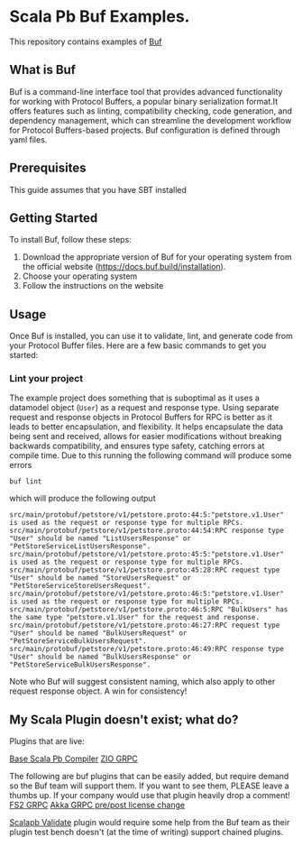 # Scala Pb Buf Examples.

This repository contains examples of [Buf](https://buf.build/)

## What is Buf

Buf is a command-line interface tool that provides advanced functionality for working with Protocol Buffers, a popular binary serialization format.It offers features such as linting, compatibility checking, code generation, and dependency management, which can streamline the development workflow for Protocol Buffers-based projects. Buf configuration is defined through yaml files.

## Prerequisites
This guide assumes that you have SBT installed

## Getting Started

To install Buf, follow these steps:

1. Download the appropriate version of Buf for your operating system from the official website (https://docs.buf.build/installation).
2. Choose your operating system
3. Follow the instructions on the website


## Usage

Once Buf is installed, you can use it to validate, lint, and generate code from your Protocol Buffer files. Here are a few basic commands to get you started:

### Lint your project
The example project does something that is suboptimal as it uses a datamodel object (`User`) as a request and response type.
Using separate request and response objects in Protocol Buffers for RPC is better as it leads to better encapsulation, and flexibility. It helps encapsulate the data being sent and received, allows for easier modifications without breaking backwards compatibility, and ensures type safety, catching errors at compile time.
Due to this running the following command will produce some errors

```
buf lint
```

which will produce the following output

```
src/main/protobuf/petstore/v1/petstore.proto:44:5:"petstore.v1.User" is used as the request or response type for multiple RPCs.
src/main/protobuf/petstore/v1/petstore.proto:44:54:RPC response type "User" should be named "ListUsersResponse" or "PetStoreServiceListUsersResponse".
src/main/protobuf/petstore/v1/petstore.proto:45:5:"petstore.v1.User" is used as the request or response type for multiple RPCs.
src/main/protobuf/petstore/v1/petstore.proto:45:28:RPC request type "User" should be named "StoreUsersRequest" or "PetStoreServiceStoreUsersRequest".
src/main/protobuf/petstore/v1/petstore.proto:46:5:"petstore.v1.User" is used as the request or response type for multiple RPCs.
src/main/protobuf/petstore/v1/petstore.proto:46:5:RPC "BulkUsers" has the same type "petstore.v1.User" for the request and response.
src/main/protobuf/petstore/v1/petstore.proto:46:27:RPC request type "User" should be named "BulkUsersRequest" or "PetStoreServiceBulkUsersRequest".
src/main/protobuf/petstore/v1/petstore.proto:46:49:RPC response type "User" should be named "BulkUsersResponse" or "PetStoreServiceBulkUsersResponse".
```

Note who Buf will suggest consistent naming, which also apply to other request response object. A win for consistency!



## My Scala Plugin doesn't exist; what do?

Plugins that are live:

[Base Scala Pb Compiler](https://buf.build/community/scalapb-scala)
[ZIO GRPC](https://buf.build/community/scalapb-zio-grpc)

The following are buf plugins that can be easily added, but require demand so the Buf team will support them. If you want to see them, PLEASE leave a thumbs up. If your company would use that plugin heavily drop a comment!
[FS2 GRPC](https://github.com/bufbuild/plugins/issues/305)
[Akka GRPC pre/post license change](https://github.com/bufbuild/plugins/issues/306)

[Scalapb Validate](https://github.com/bufbuild/plugins/issues/304) plugin would require some help from the Buf team as their plugin test bench doesn't (at the time of writing) support chained plugins.